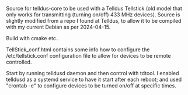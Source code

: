 Source for telldus-core to be used with a Telldus Tellstick (old model that only works for transmitting (turning on/off) 433 MHz devices).
Source is slightly modified from a repo I found at Telldus, to allow it to be compiled with my current Debian as per 2024-04-15.

Build with cmake etc..

TellStick_conf.html contains some info how to configure the /etc/tellstick.conf configuration file to allow for devices to be remote controlled.

Start by running telldusd daemon and then control with tdtool.
I enabled telldusd as a systemd service to have it start after each reboot; and used "crontab -e" to configure devices to be turned on/off at specific times.
